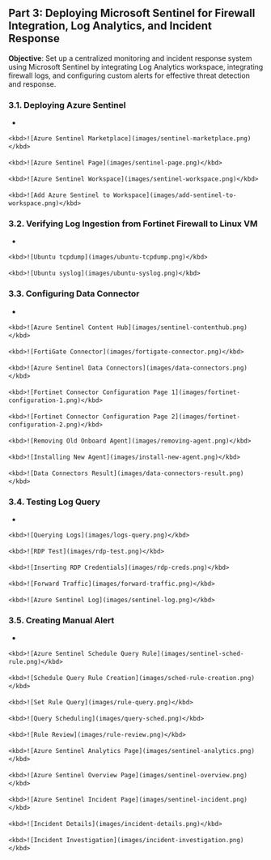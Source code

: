 ## Part 3: Deploying Microsoft Sentinel for Firewall Integration, Log Analytics, and Incident Response  
**Objective**: Set up a centralized monitoring and incident response system using Microsoft Sentinel by integrating Log Analytics workspace, integrating firewall logs, and configuring custom alerts for effective threat detection and response.  
### 3.1. Deploying Azure Sentinel  
  -   
      
    <kbd>![Azure Sentinel Marketplace](images/sentinel-marketplace.png)</kbd>  

    <kbd>![Azure Sentinel Page](images/sentinel-page.png)</kbd>  

    <kbd>![Azure Sentinel Workspace](images/sentinel-workspace.png)</kbd>  

    <kbd>![Add Azure Sentinel to Workspace](images/add-sentinel-to-workspace.png)</kbd>   

### 3.2. Verifying Log Ingestion from Fortinet Firewall to Linux VM  
  -   
      
    <kbd>![Ubuntu tcpdump](images/ubuntu-tcpdump.png)</kbd>  

    <kbd>![Ubuntu syslog](images/ubuntu-syslog.png)</kbd>  

### 3.3. Configuring Data Connector  
  -   
      
    <kbd>![Azure Sentinel Content Hub](images/sentinel-contenthub.png)</kbd>  

    <kbd>![FortiGate Connector](images/fortigate-connector.png)</kbd>  

    <kbd>![Azure Sentinel Data Connectors](images/data-connectors.png)</kbd>  

    <kbd>![Fortinet Connector Configuration Page 1](images/fortinet-configuration-1.png)</kbd>  

    <kbd>![Fortinet Connector Configuration Page 2](images/fortinet-configuration-2.png)</kbd>  

    <kbd>![Removing Old Onboard Agent](images/removing-agent.png)</kbd>  

    <kbd>![Installing New Agent](images/install-new-agent.png)</kbd>  

    <kbd>![Data Connectors Result](images/data-connectors-result.png)</kbd>  

### 3.4. Testing Log Query  
  -   
      
    <kbd>![Querying Logs](images/logs-query.png)</kbd>  
    
    <kbd>![RDP Test](images/rdp-test.png)</kbd>  
    
    <kbd>![Inserting RDP Credentials](images/rdp-creds.png)</kbd>  

    <kbd>![Forward Traffic](images/forward-traffic.png)</kbd>  

    <kbd>![Azure Sentinel Log](images/sentinel-log.png)</kbd>  
    
### 3.5. Creating Manual Alert  
  -   
      
    <kbd>![Azure Sentinel Schedule Query Rule](images/sentinel-sched-rule.png)</kbd>  

    <kbd>![Schedule Query Rule Creation](images/sched-rule-creation.png)</kbd>  

    <kbd>![Set Rule Query](images/rule-query.png)</kbd>  

    <kbd>![Query Scheduling](images/query-sched.png)</kbd>  

    <kbd>![Rule Review](images/rule-review.png)</kbd>  

    <kbd>![Azure Sentinel Analytics Page](images/sentinel-analytics.png)</kbd>  

    <kbd>![Azure Sentinel Overview Page](images/sentinel-overview.png)</kbd>  

    <kbd>![Azure Sentinel Incident Page](images/sentinel-incident.png)</kbd>  

    <kbd>![Incident Details](images/incident-details.png)</kbd>  

    <kbd>![Incident Investigation](images/incident-investigation.png)</kbd>  
